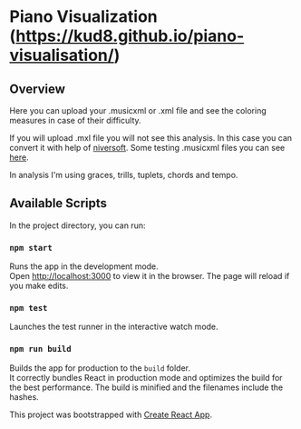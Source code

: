# Piano Visualization (https://kud8.github.io/piano-visualisation/)

## Overview
Here you can upload your .musicxml or .xml file and see the coloring measures in case of their difficulty.

If you will upload .mxl file you will not see this analysis. In this case you can convert it with help of [niversoft](https://www.niversoft.com/products/xml2nwc/).
Some testing .musicxml files you can see [here](https://www.musicxml.com/music-in-musicxml/example-set/).

In analysis I'm using graces, trills, tuplets, chords and tempo.


## Available Scripts

In the project directory, you can run:

### `npm start`

Runs the app in the development mode.<br>
Open [http://localhost:3000](http://localhost:3000) to view it in the browser.
The page will reload if you make edits.

### `npm test`

Launches the test runner in the interactive watch mode.<br>

### `npm run build`

Builds the app for production to the `build` folder.<br>
It correctly bundles React in production mode and optimizes the build for the best performance.
The build is minified and the filenames include the hashes.

This project was bootstrapped with [Create React App](https://github.com/facebook/create-react-app).
